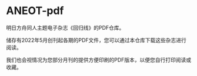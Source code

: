 # ANEOT-pdf

明日方舟同人主题电子杂志《回归线》的PDF仓库。

储存有2022年5月创刊起各期的PDF文件，您可以通过本仓库下载这些杂志进行阅读。

我们也会视情况为您部分月刊的提供方便印刷的PDF版本，以便您自行打印阅读或收藏。
